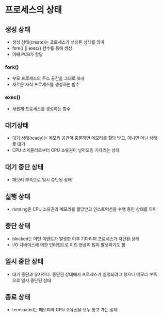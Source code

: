 # 프로세스의 상태

## 생성 상태

- 생성 상태(create)는 프로세스가 생성된 상태를 의미
- fork() || exec() 함수를 통해 생성
- 이때 PCB가 할당

### fork()

- 부모 프로세스의 주소 공간을 그대로 복사
- 새로운 자식 프로세스를 생성하는 함수

### exec()

- 새롭게 프로세스를 생성하는 함수

## 대기상태

- 대기 상태(ready)는 메모리 공간이 충분하면 메모리를 할당 받고, 아니면 아닌 상태로 대기
- CPU 스케줄러로부터 CPU 소유권이 넘어오길 기다리는 상태

## 대기 중단 상태

- 메모리 부족으로 일시 중단된 상태

## 실행 상태

- running은 CPU 소유권과 메모리를 할당받고 인스트럭션을 수행 중인 상태를 의미

## 중단 상태

- blocked는 어떤 이벤트가 발생한 이후 기다리며 프로세스가 차단된 상태
- I/O 디바이스에 의한 인터럽트로 이런 현상이 많이 발생하기도 함

## 일시 중단 상태

- 대기 중단과 유사하다. 중단된 상태에서 프로세스가 실행되려고 했으나 메모리 부족으로 일시 중단된 상태

## 종료 상태

- terminated는 메모리와 CPU 소유권을 모두 놓고 가는 상태
